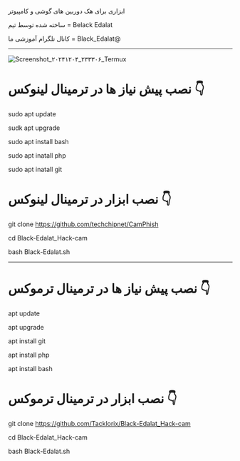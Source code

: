 ابزاری برای هک دوربین های گوشی و کامپیوتر 

ساخته شده توسط تیم = Belack Edalat

کانال تلگرام آموزشی ما = Black_Edalat@

-----------------------
![Screenshot_۲۰۲۴۱۲۰۴_۲۳۳۳۰۶_Termux](https://github.com/user-attachments/assets/42b9b841-d674-428c-aae6-3bd19b448857)





# نصب پیش نیاز ها در ترمینال لینوکس 👇

sudo apt update

sudk apt upgrade

sudo apt install bash

sudo apt inatall php

sudo apt inatall git


# نصب ابزار در ترمینال لینوکس 👇


git clone https://github.com/techchipnet/CamPhish

cd Black-Edalat_Hack-cam

bash Black-Edalat.sh

--------------

# نصب پیش نیاز ها در ترمینال ترموکس 👇

apt update

apt upgrade

apt install git

apt install php

apt install bash


# نصب ابزار در ترمینال ترموکس 👇


git clone https://github.com/Tacklorix/Black-Edalat_Hack-cam

cd Black-Edalat_Hack-cam

bash Black-Edalat.sh

